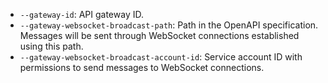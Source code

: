 * `--gateway-id`: API gateway ID.
* `--gateway-websocket-broadcast-path`: Path in the OpenAPI specification. Messages will be sent through WebSocket connections established using this path.
* `--gateway-websocket-broadcast-account-id`: Service account ID with permissions to send messages to WebSocket connections.
